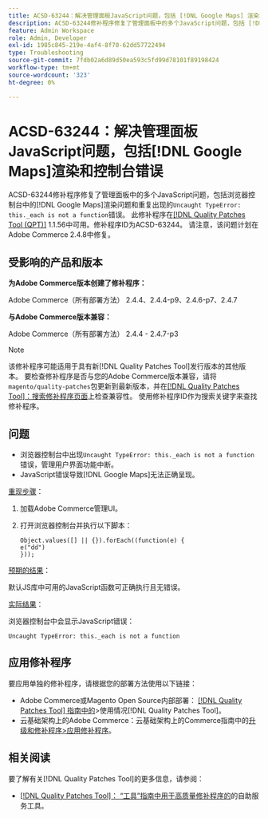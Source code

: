 ```yaml
---
title: ACSD-63244：解决管理面板JavaScript问题，包括 [!DNL Google Maps] 渲染和控制台错误
description: ACSD-63244修补程序修复了管理面板中的多个JavaScript问题，包括 [!DNL Google Maps] 渲染问题以及反复出现的“Uncated TypeError”问题。在浏览器控制台中，_each不是函数错误。
feature: Admin Workspace
role: Admin, Developer
exl-id: 1985c845-219e-4af4-8f70-62dd57722494
type: Troubleshooting
source-git-commit: 7fdb02a6d89d50ea593c5fd99d78101f89198424
workflow-type: tm+mt
source-wordcount: '323'
ht-degree: 0%

---
```


# ACSD-63244：解决管理面板JavaScript问题，包括[!DNL Google Maps]渲染和控制台错误

ACSD-63244修补程序修复了管理面板中的多个JavaScript问题，包括浏览器控制台中的[!DNL Google Maps]渲染问题和重复出现的`Uncaught TypeError: this._each is not a function`错误。 此修补程序在[[!DNL Quality Patches Tool (QPT)]](/help/tools/quality-patches-tool/quality-patches-tool-to-self-serve-quality-patches.md) 1.1.56中可用。修补程序ID为ACSD-63244。 请注意，该问题计划在Adobe Commerce 2.4.8中修复。

## 受影响的产品和版本

**为Adobe Commerce版本创建了修补程序：**

Adobe Commerce（所有部署方法） 2.4.4、2.4.4-p9、2.4.6-p7、2.4.7

**与Adobe Commerce版本兼容：**

Adobe Commerce（所有部署方法） 2.4.4 - 2.4.7-p3

>[!NOTE]
>
>该修补程序可能适用于具有新[!DNL Quality Patches Tool]发行版本的其他版本。 要检查修补程序是否与您的Adobe Commerce版本兼容，请将`magento/quality-patches`包更新到最新版本，并在[[!DNL Quality Patches Tool]：搜索修补程序页面](https://experienceleague.adobe.com/tools/commerce-quality-patches/index.html)上检查兼容性。 使用修补程序ID作为搜索关键字来查找修补程序。

## 问题

* 浏览器控制台中出现`Uncaught TypeError: this._each is not a function`错误，管理用户界面功能中断。
* JavaScript错误导致[!DNL Google Maps]无法正确呈现。

<u>重现步骤</u>：

1. 加载Adobe Commerce管理UI。
1. 打开浏览器控制台并执行以下脚本：

   ```
   Object.values([] || {}).forEach((function(e) {  
   e("dd")  
   }));  
   ```

<u>预期的结果</u>：

默认JS库中可用的JavaScript函数可正确执行且无错误。

<u>实际结果</u>：

浏览器控制台中会显示JavaScript错误：

```
Uncaught TypeError: this._each is not a function
```

## 应用修补程序

要应用单独的修补程序，请根据您的部署方法使用以下链接：

* Adobe Commerce或Magento Open Source内部部署： [[!DNL Quality Patches Tool] 指南中的](/help/tools/quality-patches-tool/usage.md)>使用情况[!DNL Quality Patches Tool]。
* 云基础架构上的Adobe Commerce：云基础架构上的Commerce指南中的[升级和修补程序>应用修补程序](https://experienceleague.adobe.com/docs/commerce-cloud-service/user-guide/develop/upgrade/apply-patches.html)。

## 相关阅读

要了解有关[!DNL Quality Patches Tool]的更多信息，请参阅：

* [[!DNL Quality Patches Tool]： “工具”指南中用于高质量修补程序的](/help/tools/quality-patches-tool/quality-patches-tool-to-self-serve-quality-patches.md)的自助服务工具。
